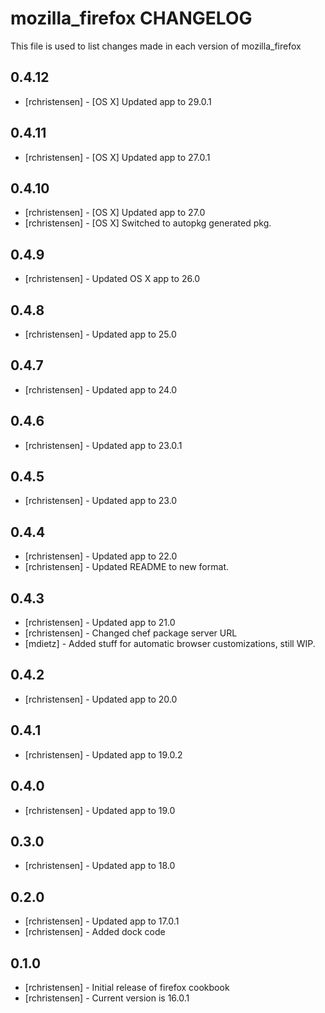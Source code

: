 mozilla_firefox CHANGELOG
=========================

This file is used to list changes made in each version of mozilla_firefox

0.4.12
------
- [rchristensen] - [OS X] Updated app to 29.0.1

0.4.11
------
- [rchristensen] - [OS X] Updated app to 27.0.1

0.4.10
------
- [rchristensen] - [OS X] Updated app to 27.0
- [rchristensen] - [OS X] Switched to autopkg generated pkg.

0.4.9
-----
- [rchristensen] - Updated OS X app to 26.0

0.4.8
-----
- [rchristensen] - Updated app to 25.0

0.4.7
-----
- [rchristensen] - Updated app to 24.0

0.4.6
-----
- [rchristensen] - Updated app to 23.0.1

0.4.5
-----
- [rchristensen] - Updated app to 23.0

0.4.4
-----
- [rchristensen] - Updated app to 22.0
- [rchristensen] - Updated README to new format.

0.4.3
-----
- [rchristensen] - Updated app to 21.0
- [rchristensen] - Changed chef package server URL
- [mdietz] - Added stuff for automatic browser customizations, still WIP.

0.4.2
-----
- [rchristensen] - Updated app to 20.0

0.4.1
-----
- [rchristensen] - Updated app to 19.0.2

0.4.0
-----
- [rchristensen] - Updated app to 19.0

0.3.0
-----
- [rchristensen] - Updated app to 18.0

0.2.0
-----
- [rchristensen] - Updated app to 17.0.1
- [rchristensen] - Added dock code

0.1.0
-----
- [rchristensen] - Initial release of firefox cookbook
- [rchristensen] - Current version is 16.0.1
